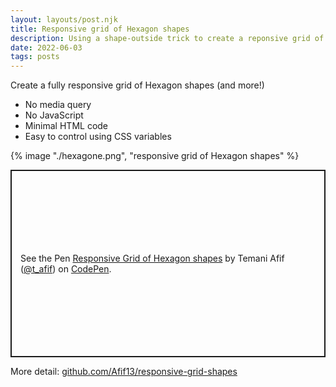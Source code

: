```yaml
---
layout: layouts/post.njk
title: Responsive grid of Hexagon shapes
description: Using a shape-outside trick to create a reponsive grid of hexagon shapes
date: 2022-06-03
tags: posts
---
```


Create a fully responsive grid of Hexagon shapes (and more!)
* No media query
* No JavaScript
* Minimal HTML code
* Easy to control using CSS variables

{% image "./hexagone.png", "responsive grid of Hexagon shapes" %}

<p class="codepen" data-height="300" data-default-tab="result" data-slug-hash="VwQdyzE" data-preview="true" data-user="t_afif" style="height: 300px; box-sizing: border-box; display: flex; align-items: center; justify-content: center; border: 2px solid; margin: 1em 0; padding: 1em;">
  <span>See the Pen <a href="https://codepen.io/t_afif/pen/VwQdyzE">
  Responsive Grid of Hexagon shapes</a> by Temani Afif (<a href="https://codepen.io/t_afif">@t_afif</a>)
  on <a href="https://codepen.io">CodePen</a>.</span>
</p>
<script async src="https://cpwebassets.codepen.io/assets/embed/ei.js"></script>

More detail: [github.com/Afif13/responsive-grid-shapes](https://github.com/Afif13/responsive-grid-shapes)